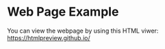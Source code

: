 # Web Page Example

You can view the webpage by using this HTML viwer: https://htmlpreview.github.io/
